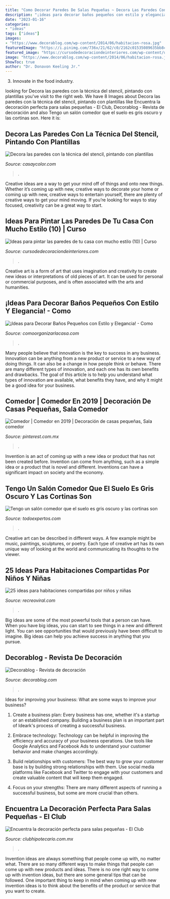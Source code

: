 ```yaml
---
title: "Como Decorar Paredes De Salas Pequeñas ~ Decora Las Paredes Con La Técnica Del Stencil, Pintando Con Plantillas"
description: "¡ideas para decorar baños pequeños con estilo y elegancia!"
date: "2023-01-16"
categories:
- "ideas"
tags: ["ideas"]
images:
- "https://www.decorablog.com/wp-content/2014/06/habitacion-rosa.jpg"
featuredImage: "https://i.pinimg.com/736x/21/62/c0/2162c01535089635bb8c76533e2d5035.jpg?b=t"
featured_image: "https://cursodedecoraciondeinteriores.com/wp-content/uploads/2017/01/Ideas-para-pintar-las-paredes-de-tu-casa-con-mucho-estilo-10.jpg"
image: "https://www.decorablog.com/wp-content/2014/06/habitacion-rosa.jpg"
ShowToc: true
author: "Dr. Donavon Keeling Jr."
---
```



3. Innovate in the food industry. 

	

		
looking for Decora las paredes con la técnica del stencil, pintando con plantillas you've visit to the right web. We have 8 Images about Decora las paredes con la técnica del stencil, pintando con plantillas like Encuentra la decoración perfecta para salas pequeñas - El Club, Decorablog - Revista de decoración and also Tengo un salón comedor que el suelo es gris oscuro y las cortinas son. Here it is:
		
    
## Decora Las Paredes Con La Técnica Del Stencil, Pintando Con Plantillas

<img loading=lazy src="http://casaycolor.com/wp-content/uploads/2012/07/Aplicacion-estencil-728x581.jpg" onerror="this.onerror=null;this.src='https://tse4.mm.bing.net/th?id=OIP.L4bmcO9N0-zT2D_sFBFelQHaF6&amp;pid=15.1';" alt="Decora las paredes con la técnica del stencil, pintando con plantillas">

_Source: casaycolor.com_

>. 

	

Creative ideas are a way to get your mind off of things and onto new things. Whether it’s coming up with new, creative ways to decorate your home or coming up with new, creative ways to entertain yourself, there are plenty of creative ways to get your mind moving. If you’re looking for ways to stay focused, creativity can be a great way to start.

    
## Ideas Para Pintar Las Paredes De Tu Casa Con Mucho Estilo (10) | Curso

<img loading=lazy src="https://cursodedecoraciondeinteriores.com/wp-content/uploads/2017/01/Ideas-para-pintar-las-paredes-de-tu-casa-con-mucho-estilo-10.jpg" onerror="this.onerror=null;this.src='https://tse2.mm.bing.net/th?id=OIP.MM_aDBwWCftjRKWeVNVxTAHaJ3&amp;pid=15.1';" alt="Ideas para pintar las paredes de tu casa con mucho estilo (10) | Curso">

_Source: cursodedecoraciondeinteriores.com_

>. 

	

Creative art is a form of art that uses imagination and creativity to create new ideas or interpretations of old pieces of art. It can be used for personal or commercial purposes, and is often associated with the arts and humanities.

    
## ¡Ideas Para Decorar Baños Pequeños Con Estilo Y Elegancia! - Como

<img loading=lazy src="https://comoorganizarlacasa.com/wp-content/uploads/2017/09/ideas-para-decorar-banos-pequenos-20.jpg" onerror="this.onerror=null;this.src='https://tse1.mm.bing.net/th?id=OIP.fBkikGEbQ3UhegyiCWGXjQHaLV&amp;pid=15.1';" alt="¡Ideas para Decorar Baños Pequeños con Estilo y Elegancia! - Como">

_Source: comoorganizarlacasa.com_

>. 

	

Many people believe that innovation is the key to success in any business. Innovation can be anything from a new product or service to a new way of doing things. It can also be a change in how people think or behave. There are many different types of innovation, and each one has its own benefits and drawbacks. The goal of this article is to help you understand what types of innovation are available, what benefits they have, and why it might be a good idea for your business.

    
## Comedor | Comedor En 2019 | Decoración De Casas Pequeñas, Sala Comedor

<img loading=lazy src="https://i.pinimg.com/736x/21/62/c0/2162c01535089635bb8c76533e2d5035.jpg?b=t" onerror="this.onerror=null;this.src='https://tse4.mm.bing.net/th?id=OIP.erSHmNd7xv2xMLLZNejrBwC7FN&amp;pid=15.1';" alt="Comedor | Comedor en 2019 | Decoración de casas pequeñas, Sala comedor">

_Source: pinterest.com.mx_

>. 

	

Invention is an act of coming up with a new idea or product that has not been created before. Invention can come from anything, such as a simple idea or a product that is novel and different. Inventions can have a significant impact on society and the economy.

    
## Tengo Un Salón Comedor Que El Suelo Es Gris Oscuro Y Las Cortinas Son

<img loading=lazy src="https://blob.todoexpertos.com/uploads/md/aade644e99a64fbdd3943949d9fb71df.jpg" onerror="this.onerror=null;this.src='https://tse1.mm.bing.net/th?id=OIP.Q_fFJ6yfv2TqX8pex9L4RgHaE7&amp;pid=15.1';" alt="Tengo un salón comedor que el suelo es gris oscuro y las cortinas son">

_Source: todoexpertos.com_

>. 

	

Creative art can be described in different ways. A few example might be music, paintings, sculptures, or poetry. Each type of creative art has its own unique way of looking at the world and communicating its thoughts to the viewer.

    
## 25 Ideas Para Habitaciones Compartidas Por Niños Y Niñas

<img loading=lazy src="https://www.recreoviral.com/wp-content/uploads/2015/10/Creativas-habitaciones-compartidas-por-niños-y-niñas-13.jpg" onerror="this.onerror=null;this.src='https://tse1.mm.bing.net/th?id=OIP.WJcSvUb9MypUyjopaPKATAHaFP&amp;pid=15.1';" alt="25 ideas para habitaciones compartidas por niños y niñas">

_Source: recreoviral.com_

>. 

	

Big ideas are some of the most powerful tools that a person can have. When you have big ideas, you can start to see things in a new and different light. You can see opportunities that would previously have been difficult to imagine. Big ideas can help you achieve success in anything that you pursue.

    
## Decorablog - Revista De Decoración

<img loading=lazy src="https://www.decorablog.com/wp-content/2014/06/habitacion-rosa.jpg" onerror="this.onerror=null;this.src='https://tse4.mm.bing.net/th?id=OIP.mdUlGk3NNDC-pNml2Pf_cAHaEJ&amp;pid=15.1';" alt="Decorablog - Revista de decoración">

_Source: decorablog.com_

>. 

	

Ideas for improving your business: What are some ways to improve your business?
1. Create a business plan: Every business has one, whether it's a startup or an established company. Building a business plan is an important part of Ideark's process of creating a successful business.
2. Embrace technology: Technology can be helpful in improving the efficiency and accuracy of your business operations. Use tools like Google Analytics and Facebook Ads to understand your customer behavior and make changes accordingly.

3. Build relationships with customers: The best way to grow your customer base is by building strong relationships with them. Use social media platforms like Facebook and Twitter to engage with your customers and create valuable content that will keep them engaged.

4. Focus on your strengths: There are many different aspects of running a successful business, but some are more crucial than others.

    
## Encuentra La Decoración Perfecta Para Salas Pequeñas - El Club

<img loading=lazy src="https://www.clubhipotecario.com.mx/images/easyblog_images/82/salas/sala-negra.jpg" onerror="this.onerror=null;this.src='https://tse1.mm.bing.net/th?id=OIP.xAjJKtG5yPbD932kNFs2HgHaFj&amp;pid=15.1';" alt="Encuentra la decoración perfecta para salas pequeñas - El Club">

_Source: clubhipotecario.com.mx_

>. 

	

Invention ideas are always something that people come up with, no matter what. There are so many different ways to make things that people can come up with new products and ideas. There is no one right way to come up with invention ideas, but there are some general tips that can be followed. One important thing to keep in mind when coming up with new invention ideas is to think about the benefits of the product or service that you want to create.

